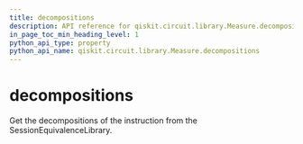 ```yaml
---
title: decompositions
description: API reference for qiskit.circuit.library.Measure.decompositions
in_page_toc_min_heading_level: 1
python_api_type: property
python_api_name: qiskit.circuit.library.Measure.decompositions
---
```


# decompositions

Get the decompositions of the instruction from the SessionEquivalenceLibrary.

